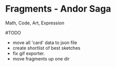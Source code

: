 # Fragments - Andor Saga
Math, Code, Art, Expression

#TODO
 - move all 'card' data to json file
 - create shortlist of best sketches
 - fix gif exporter.
 - move fragments up one dir